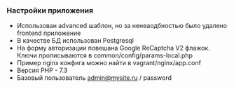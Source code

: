 ### Настройки приложения
- Использован advanced шаблон, но за ненеаодбностью было удалено frontend приложение
- В качестве БД использован Postgresql
- На форму авторизации повешана Google ReCaptcha V2 флажок. Ключи прописываются в common/config/params-local.php
- Пример nginx конфига можно найти в vagrant/nginx/app.conf
- Версия PHP - 7.3
- Базовый пользователь admin@mysite.ru / password
